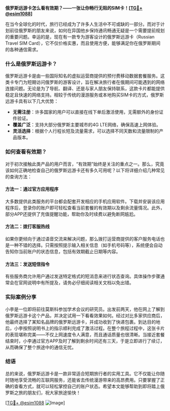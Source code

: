 **俄罗斯远游卡怎么看有效期？——一张让你畅行无阻的SIM卡！[[TG💪+ @esim1088](https://t.me/s/esim1088)]**

在当今全球化的时代，旅行已经成为了许多人生活中不可或缺的一部分。而对于计划前往俄罗斯的朋友来说，如何在异国他乡保持通讯畅通无疑是一个需要提前规划的重要问题。幸运的是，现在有一款专为游客设计的俄罗斯远游卡（Russian Travel SIM Card），它不仅价格实惠，而且使用方便，能够满足你在俄罗斯期间的各种通信需求。

### 什么是俄罗斯远游卡？

俄罗斯远游卡是由一些国际知名的虚拟运营商提供的预付费移动数据套餐服务。这类卡专门为短期访问俄罗斯的游客设计，旨在解决旅行者在俄期间可能遇到的网络连接问题。无论是为了导航、翻译、还是与家人朋友保持联系，这款卡片都能提供稳定且快速的网络支持。相较于传统的漫游服务或本地购买SIM卡的方式，俄罗斯远游卡具有以下几大优势：

- **无需注册**：许多国家的用户可以直接在线下单后激活使用，无需额外的身份证件验证。
- **覆盖广泛**：支持大部分俄罗斯主要城市的4G LTE网络，确保高速上网体验。
- **灵活选择**：根据个人行程长短及流量需求，可以选择不同天数和流量限制的产品版本。

### 如何查看有效期？

对于初次接触此类产品的用户而言，“有效期”始终是关注的重点之一。那么，究竟该如何正确地检查自己的俄罗斯远游卡还有多久可用呢？以下将详细介绍几种常见的查询方法：

#### 方法一：通过官方应用程序
大多数提供此类服务的平台都会配套开发相应的手机应用软件。下载并安装该应用程序后，登录你的账户即可轻松查看当前套餐的有效期以及剩余流量情况。此外，部分APP还提供了充值提醒功能，帮助你及时续费以避免断网尴尬。

#### 方法二：拨打客服热线
如果你更倾向于通过语音交流来解决问题，那么拨打运营商提供的客户服务电话也是一种不错的选择。只需按照提示输入相关信息（如手机号码等），系统便会自动告知你当前账户的状态信息，包括有效期截止日期等内容。

#### 方法三：发送短信指令
有些服务商允许用户通过发送特定格式的短消息来进行状态查询。具体操作步骤通常会在官网说明中有所提及，请务必仔细阅读相关文档以免出错。

### 实际案例分享

小李是一位即将前往莫斯科参加学术会议的研究员。出发前两天，他在网上了解到俄罗斯远游卡这个产品，并决定试用一下看看效果如何。经过对比多家供应商后，他最终选择了某知名品牌的俄罗斯远游卡，并成功收到了快递包裹。到达目的地后，小李按照说明书上的指示顺利完成了激活过程。在整个旅程过程中，这张卡片的表现堪称完美——不仅上网速度令人满意，而且通话质量也很清晰。当接近套餐结束时，小李通过官方APP及时了解到剩余时间还有三天，于是立即进行了续订，从而确保了整个旅途中的通信无忧。

### 结语

总的来说，俄罗斯远游卡是一款非常适合短期旅行者的实用工具。它不仅能让你随时随地享受流畅的互联网服务，还能省去传统漫游带来的高昂费用。只要掌握了正确的查看方式，就可以轻松掌控自己的账户状态。希望本文能够帮助到即将踏上俄罗斯之旅的朋友们，祝大家旅途愉快！

[[TG💪+ @esim1088](https://t.me/s/esim1088) ![Image](https://i.postimg.cc/4NQfJmqS/Snipaste-2025-05-13-00-14-12.png)]